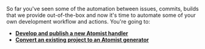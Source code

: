 So far you've seen some of the automation between issues, commits, builds that we provide out-of-the-box and now it's time to automate some of your own development workflow and actions. You're going to:

-   [**Develop and publish a new Atomist handler**](build-handler.md)
-   [**Convert an existing project to an Atomist generator**](build-generator.md)
